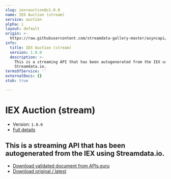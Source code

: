 ```yaml
---
slug: iex+auction@v1.0.0
name: IEX Auction (stream)
service: auction
alpha: i
layout: default
origin: >-
  https://raw.githubusercontent.com/streamdata-gallery-master/asyncapi/master/_listings/iex/iex-auction-stream-async.md
info:
  title: IEX Auction (stream)
  version: 1.0.0
  description: >-
    This is a streaming API that has been autogenerated from the IEX using
    Streamdata.io.
termsOfService: ''
externalDocs: {}
stub: true

---
```

# IEX Auction (stream)

* Version: `1.0.0`
* [Full details](../html/iex+auction@v1.0.0.html)



## This is a streaming API that has been autogenerated from the IEX using Streamdata.io.



* [Download validated document from APIs.guru](https://raw.githubusercontent.com/APIs-guru/asyncapi-directory/master/docs/APIs/iex%2Bauction%40v1.0.0.yaml)
* [Download original / latest](https://raw.githubusercontent.com/streamdata-gallery-master/asyncapi/master/_listings/iex/iex-auction-stream-async.md)

<script type="application/ld+json">
{
  "@context": "http://schema.org/",
  "@type": "WebAPI",
  "description": "This is a streaming API that has been autogenerated from the IEX using Streamdata.io.",
  "documentation": "",

  "name": "IEX Auction (stream)"
}
</script>
